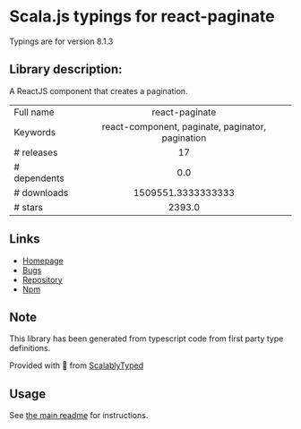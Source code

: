
# Scala.js typings for react-paginate

Typings are for version 8.1.3

## Library description:
A ReactJS component that creates a pagination.

|                    |                 |
| ------------------ | :-------------: |
| Full name          | react-paginate |
| Keywords           | react-component, paginate, paginator, pagination |
| # releases         | 17 |
| # dependents       | 0.0 |
| # downloads        | 1509551.3333333333 |
| # stars            | 2393.0 |

## Links
- [Homepage](https://github.com/AdeleD/react-paginate#readme)
- [Bugs](https://github.com/AdeleD/react-paginate/issues)
- [Repository](https://github.com/AdeleD/react-paginate)
- [Npm](https://www.npmjs.com/package/react-paginate)
    


## Note
This library has been generated from typescript code from first party type definitions.

Provided with :purple_heart: from [ScalablyTyped](https://github.com/oyvindberg/ScalablyTyped)

## Usage
See [the main readme](../../readme.md) for instructions.


